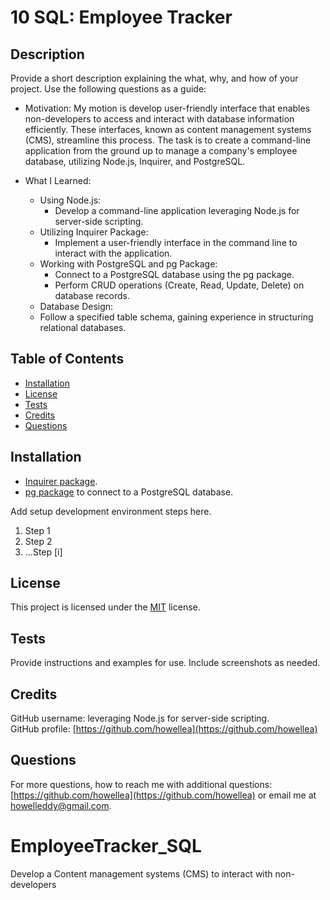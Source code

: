 # 10 SQL: Employee Tracker

## Description

Provide a short description explaining the what, why, and how of your project. Use the following questions as a guide:

- Motivation: My motion is develop user-friendly interface that enables  non-developers to access and interact with database information efficiently. These interfaces, known as content management systems (CMS), streamline this process.  The task is to create a command-line application from the ground up to manage a company's employee database, utilizing Node.js, Inquirer, and PostgreSQL.

- What I Learned: 
    - Using Node.js:
        - Develop a command-line application leveraging Node.js for server-side scripting.
    - Utilizing Inquirer Package:
        - Implement a user-friendly interface in the command line to interact with the application.
    - Working with PostgreSQL and pg Package:
        - Connect to a PostgreSQL database using the pg package.
        - Perform CRUD operations (Create, Read, Update, Delete) on database records.
    - Database Design:
     - Follow a specified table schema, gaining experience in structuring relational databases.

## Table of Contents

- [Installation](#installation)
- [License](#license)
- [Tests](#tests)
- [Credits](#credits)
- [Questions](#questions)

## Installation

- [Inquirer package](https://www.npmjs.com/package/inquirer/v/8.2.4).
- [pg package](https://www.npmjs.com/package/pg) to connect to a PostgreSQL database.

Add setup development environment steps here.

1. Step 1
2. Step 2
3. ...Step [i]

## License

This project is licensed under the [MIT](https://opensource.org/licenses/MIT) license.

## Tests

Provide instructions and examples for use. Include screenshots as needed.

## Credits

GitHub username:  leveraging Node.js for server-side scripting.  
GitHub profile: [https://github.com/howellea](https://github.com/howellea)

## Questions

For more questions, how to reach me with additional questions: [https://github.com/howellea](https://github.com/howellea) or email me at howelleddy@gmail.com.
# EmployeeTracker_SQL
Develop a Content management systems (CMS) to interact with non-developers
